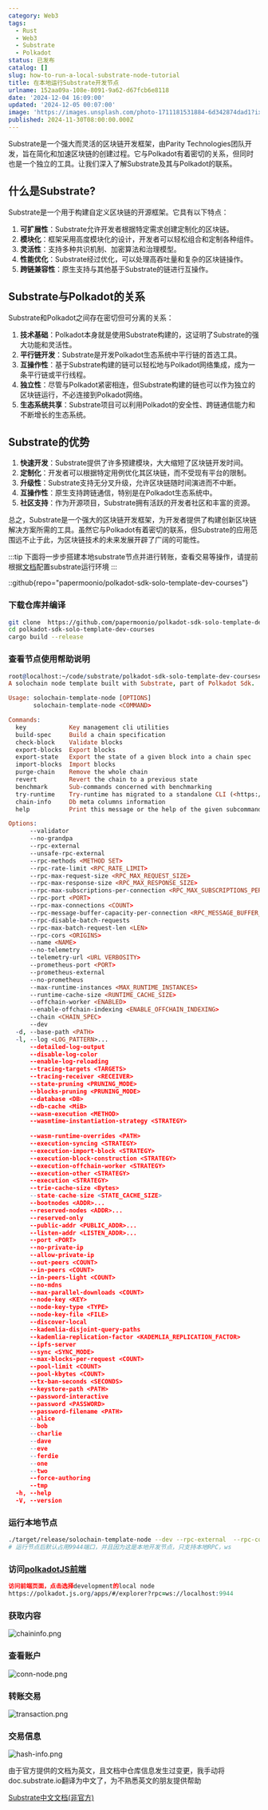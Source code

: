 ```yaml
---
category: Web3
tags:
  - Rust
  - Web3
  - Substrate
  - Polkadot
status: 已发布
catalog: []
slug: how-to-run-a-local-substrate-node-tutorial
title: 在本地运行Substrate开发节点
urlname: 152aa09a-108e-8091-9a62-d67fcb6e8118
date: '2024-12-04 16:09:00'
updated: '2024-12-05 00:07:00'
image: 'https://images.unsplash.com/photo-1711181531884-6d342874dad1?ixlib=rb-4.0.3&q=85&fm=jpg&crop=entropy&cs=srgb'
published: 2024-11-30T08:00:00.000Z
---
```


Substrate是一个强大而灵活的区块链开发框架，由Parity Technologies团队开发，旨在简化和加速区块链的创建过程。它与Polkadot有着密切的关系，但同时也是一个独立的工具。让我们深入了解Substrate及其与Polkadot的联系。


## 什么是Substrate?


Substrate是一个用于构建自定义区块链的开源框架。它具有以下特点：

1. **可扩展性**：Substrate允许开发者根据特定需求创建定制化的区块链。
2. **模块化**：框架采用高度模块化的设计，开发者可以轻松组合和定制各种组件。
3. **灵活性**：支持多种共识机制、加密算法和治理模型。
4. **性能优化**：Substrate经过优化，可以处理高吞吐量和复杂的区块链操作。
5. **跨链兼容性**：原生支持与其他基于Substrate的链进行互操作。

## Substrate与Polkadot的关系


Substrate和Polkadot之间存在密切但可分离的关系：

1. **技术基础**：Polkadot本身就是使用Substrate构建的，这证明了Substrate的强大功能和灵活性。
2. **平行链开发**：Substrate是开发Polkadot生态系统中平行链的首选工具。
3. **互操作性**：基于Substrate构建的链可以轻松地与Polkadot网络集成，成为一条平行链或平行线程。
4. **独立性**：尽管与Polkadot紧密相连，但Substrate构建的链也可以作为独立的区块链运行，不必连接到Polkadot网络。
5. **生态系统共享**：Substrate项目可以利用Polkadot的安全性、跨链通信能力和不断增长的生态系统。

## Substrate的优势

1. **快速开发**：Substrate提供了许多预建模块，大大缩短了区块链开发时间。
2. **定制化**：开发者可以根据特定用例优化其区块链，而不受现有平台的限制。
3. **升级性**：Substrate支持无分叉升级，允许区块链随时间演进而不中断。
4. **互操作性**：原生支持跨链通信，特别是在Polkadot生态系统中。
5. **社区支持**：作为开源项目，Substrate拥有活跃的开发者社区和丰富的资源。

总之，Substrate是一个强大的区块链开发框架，为开发者提供了构建创新区块链解决方案所需的工具。虽然它与Polkadot有着密切的联系，但Substrate的应用范围远不止于此，为区块链技术的未来发展开辟了广阔的可能性。


:::tip
下面将一步步搭建本地substrate节点并进行转账，查看交易等操作，请提前根据[文档](https://substrate-docs.pages.dev/en/install/macos/?mode=light)配置substrate运行环境
:::


::github{repo="papermoonio/polkadot-sdk-solo-template-dev-courses"}


### 下载仓库并编译


```bash
git clone  https://github.com/papermoonio/polkadot-sdk-solo-template-dev-courses 
cd polkadot-sdk-solo-template-dev-courses
cargo build --release
```


### 查看节点使用帮助说明


```prolog
root@localhost:~/code/substrate/polkadot-sdk-solo-template-dev-courses# ./target/release/solochain-template-node -h
A solochain node template built with Substrate, part of Polkadot Sdk.

Usage: solochain-template-node [OPTIONS]
       solochain-template-node <COMMAND>

Commands:
  key            Key management cli utilities
  build-spec     Build a chain specification
  check-block    Validate blocks
  export-blocks  Export blocks
  export-state   Export the state of a given block into a chain spec
  import-blocks  Import blocks
  purge-chain    Remove the whole chain
  revert         Revert the chain to a previous state
  benchmark      Sub-commands concerned with benchmarking
  try-runtime    Try-runtime has migrated to a standalone CLI (<https://github.com/paritytech/try-runtime-cli>). The subcommand exists as a stub and deprecation notice. It will be removed entirely some time after January 2024
  chain-info     Db meta columns information
  help           Print this message or the help of the given subcommand(s)

Options:
      --validator                                                                                Enable validator mode
      --no-grandpa                                                                               Disable GRANDPA
      --rpc-external                                                                             Listen to all RPC interfaces (default: local)
      --unsafe-rpc-external                                                                      Listen to all RPC interfaces
      --rpc-methods <METHOD SET>                                                                 RPC methods to expose. [default: auto] [possible values: auto, safe, unsafe]
      --rpc-rate-limit <RPC_RATE_LIMIT>                                                          RPC rate limiting (calls/minute) for each connection
      --rpc-max-request-size <RPC_MAX_REQUEST_SIZE>                                              Set the maximum RPC request payload size for both HTTP and WS in megabytes [default: 15]
      --rpc-max-response-size <RPC_MAX_RESPONSE_SIZE>                                            Set the maximum RPC response payload size for both HTTP and WS in megabytes [default: 15]
      --rpc-max-subscriptions-per-connection <RPC_MAX_SUBSCRIPTIONS_PER_CONNECTION>              Set the maximum concurrent subscriptions per connection [default: 1024]
      --rpc-port <PORT>                                                                          Specify JSON-RPC server TCP port
      --rpc-max-connections <COUNT>                                                              Maximum number of RPC server connections [default: 100]
      --rpc-message-buffer-capacity-per-connection <RPC_MESSAGE_BUFFER_CAPACITY_PER_CONNECTION>  The number of messages the RPC server is allowed to keep in memory [default: 64]
      --rpc-disable-batch-requests                                                               Disable RPC batch requests
      --rpc-max-batch-request-len <LEN>                                                          Limit the max length per RPC batch request
      --rpc-cors <ORIGINS>                                                                       Specify browser *origins* allowed to access the HTTP & WS RPC servers
      --name <NAME>                                                                              The human-readable name for this node
      --no-telemetry                                                                             Disable connecting to the Substrate telemetry server
      --telemetry-url <URL VERBOSITY>                                                            The URL of the telemetry server to connect to
      --prometheus-port <PORT>                                                                   Specify Prometheus exporter TCP Port
      --prometheus-external                                                                      Expose Prometheus exporter on all interfaces
      --no-prometheus                                                                            Do not expose a Prometheus exporter endpoint
      --max-runtime-instances <MAX_RUNTIME_INSTANCES>                                            The size of the instances cache for each runtime [max: 32] [default: 8]
      --runtime-cache-size <RUNTIME_CACHE_SIZE>                                                  Maximum number of different runtimes that can be cached [default: 2]
      --offchain-worker <ENABLED>                                                                Execute offchain workers on every block [default: when-authority] [possible values: always, never, when-authority]
      --enable-offchain-indexing <ENABLE_OFFCHAIN_INDEXING>                                      Enable offchain indexing API [default: false] [possible values: true, false]
      --chain <CHAIN_SPEC>                                                                       Specify the chain specification
      --dev                                                                                      Specify the development chain
  -d, --base-path <PATH>                                                                         Specify custom base path
  -l, --log <LOG_PATTERN>...                                                                     Sets a custom logging filter (syntax: `<target>=<level>`)
      --detailed-log-output                                                                      Enable detailed log output
      --disable-log-color                                                                        Disable log color output
      --enable-log-reloading                                                                     Enable feature to dynamically update and reload the log filter
      --tracing-targets <TARGETS>                                                                Sets a custom profiling filter
      --tracing-receiver <RECEIVER>                                                              Receiver to process tracing messages [default: log] [possible values: log]
      --state-pruning <PRUNING_MODE>                                                             Specify the state pruning mode
      --blocks-pruning <PRUNING_MODE>                                                            Specify the blocks pruning mode [default: archive-canonical]
      --database <DB>                                                                            Select database backend to use [possible values: rocksdb, paritydb, auto, paritydb-experimental]
      --db-cache <MiB>                                                                           Limit the memory the database cache can use
      --wasm-execution <METHOD>                                                                  Method for executing Wasm runtime code [default: compiled] [possible values: interpreted-i-know-what-i-do, compiled]
      --wasmtime-instantiation-strategy <STRATEGY>                                               The WASM instantiation method to use [default: pooling-copy-on-write] [possible values: pooling-copy-on-write, recreate-instance-copy-on-write, pooling,
                                                                                                 recreate-instance]
      --wasm-runtime-overrides <PATH>                                                            Specify the path where local WASM runtimes are stored
      --execution-syncing <STRATEGY>                                                             Runtime execution strategy for importing blocks during initial sync [possible values: native, wasm, both, native-else-wasm]
      --execution-import-block <STRATEGY>                                                        Runtime execution strategy for general block import (including locally authored blocks) [possible values: native, wasm, both, native-else-wasm]
      --execution-block-construction <STRATEGY>                                                  Runtime execution strategy for constructing blocks [possible values: native, wasm, both, native-else-wasm]
      --execution-offchain-worker <STRATEGY>                                                     Runtime execution strategy for offchain workers [possible values: native, wasm, both, native-else-wasm]
      --execution-other <STRATEGY>                                                               Runtime execution strategy when not syncing, importing or constructing blocks [possible values: native, wasm, both, native-else-wasm]
      --execution <STRATEGY>                                                                     The execution strategy that should be used by all execution contexts [possible values: native, wasm, both, native-else-wasm]
      --trie-cache-size <Bytes>                                                                  Specify the state cache size [default: 67108864]
      --state-cache-size <STATE_CACHE_SIZE>                                                      DEPRECATED: switch to `--trie-cache-size`
      --bootnodes <ADDR>...                                                                      Specify a list of bootnodes
      --reserved-nodes <ADDR>...                                                                 Specify a list of reserved node addresses
      --reserved-only                                                                            Whether to only synchronize the chain with reserved nodes
      --public-addr <PUBLIC_ADDR>...                                                             Public address that other nodes will use to connect to this node
      --listen-addr <LISTEN_ADDR>...                                                             Listen on this multiaddress
      --port <PORT>                                                                              Specify p2p protocol TCP port
      --no-private-ip                                                                            Always forbid connecting to private IPv4/IPv6 addresses
      --allow-private-ip                                                                         Always accept connecting to private IPv4/IPv6 addresses
      --out-peers <COUNT>                                                                        Number of outgoing connections we're trying to maintain [default: 8]
      --in-peers <COUNT>                                                                         Maximum number of inbound full nodes peers [default: 32]
      --in-peers-light <COUNT>                                                                   Maximum number of inbound light nodes peers [default: 100]
      --no-mdns                                                                                  Disable mDNS discovery (default: true)
      --max-parallel-downloads <COUNT>                                                           Maximum number of peers from which to ask for the same blocks in parallel [default: 5]
      --node-key <KEY>                                                                           Secret key to use for p2p networking
      --node-key-type <TYPE>                                                                     Crypto primitive to use for p2p networking [default: ed25519] [possible values: ed25519]
      --node-key-file <FILE>                                                                     File from which to read the node's secret key to use for p2p networking
      --discover-local                                                                           Enable peer discovery on local networks
      --kademlia-disjoint-query-paths                                                            Require iterative Kademlia DHT queries to use disjoint paths
      --kademlia-replication-factor <KADEMLIA_REPLICATION_FACTOR>                                Kademlia replication factor [default: 20]
      --ipfs-server                                                                              Join the IPFS network and serve transactions over bitswap protocol
      --sync <SYNC_MODE>                                                                         Blockchain syncing mode. [default: full] [possible values: full, fast, fast-unsafe, warp]
      --max-blocks-per-request <COUNT>                                                           Maximum number of blocks per request [default: 64]
      --pool-limit <COUNT>                                                                       Maximum number of transactions in the transaction pool [default: 8192]
      --pool-kbytes <COUNT>                                                                      Maximum number of kilobytes of all transactions stored in the pool [default: 20480]
      --tx-ban-seconds <SECONDS>                                                                 How long a transaction is banned for
      --keystore-path <PATH>                                                                     Specify custom keystore path
      --password-interactive                                                                     Use interactive shell for entering the password used by the keystore
      --password <PASSWORD>                                                                      Password used by the keystore
      --password-filename <PATH>                                                                 File that contains the password used by the keystore
      --alice                                                                                    Shortcut for `--name Alice --validator`
      --bob                                                                                      Shortcut for `--name Bob --validator`
      --charlie                                                                                  Shortcut for `--name Charlie --validator`
      --dave                                                                                     Shortcut for `--name Dave --validator`
      --eve                                                                                      Shortcut for `--name Eve --validator`
      --ferdie                                                                                   Shortcut for `--name Ferdie --validator`
      --one                                                                                      Shortcut for `--name One --validator`
      --two                                                                                      Shortcut for `--name Two --validator`
      --force-authoring                                                                          Enable authoring even when offline
      --tmp                                                                                      Run a temporary node
  -h, --help                                                                                     Print help (see more with '--help')
  -V, --version                                                                                  Print version
```


### 运行本地节点


```bash
./target/release/solochain-template-node --dev --rpc-external  --rpc-cors all
# 运行节点后默认占用9944端口，并且因为这是本地开发节点，只支持本地RPC，ws
```


### 访问[polkadotJS前端](https://polkadot.js.org/apps/#/explorer?rpc=ws://localhost:9944)


```prolog
访问前端页面，点击选择development的local node
https://polkadot.js.org/apps/#/explorer?rpc=ws://localhost:9944
```


### 获取内容


![chaininfo.png](https://prod-files-secure.s3.us-west-2.amazonaws.com/5d24fe63-e567-4804-86f9-9fdc62e13082/89be5adf-5619-4306-be75-45b425e3c446/chaininfo.png?X-Amz-Algorithm=AWS4-HMAC-SHA256&X-Amz-Content-Sha256=UNSIGNED-PAYLOAD&X-Amz-Credential=AKIAT73L2G45FSPPWI6X%2F20241211%2Fus-west-2%2Fs3%2Faws4_request&X-Amz-Date=20241211T213401Z&X-Amz-Expires=3600&X-Amz-Signature=b9c0c61ad99a7adaeada1b1efd633aa9cdb7957634f58398c657456a6fd5d7b4&X-Amz-SignedHeaders=host&x-id=GetObject)


### 查看账户


![conn-node.png](https://prod-files-secure.s3.us-west-2.amazonaws.com/5d24fe63-e567-4804-86f9-9fdc62e13082/05964f92-c6d8-42d1-b4a1-b3a852295683/conn-node.png?X-Amz-Algorithm=AWS4-HMAC-SHA256&X-Amz-Content-Sha256=UNSIGNED-PAYLOAD&X-Amz-Credential=AKIAT73L2G45FSPPWI6X%2F20241211%2Fus-west-2%2Fs3%2Faws4_request&X-Amz-Date=20241211T213401Z&X-Amz-Expires=3600&X-Amz-Signature=d8357cd68a4e52c4aa17d4ab7454003610c3e7d8e4d1c944245cac6b5ff25fa2&X-Amz-SignedHeaders=host&x-id=GetObject)


### 转账交易


![transaction.png](https://prod-files-secure.s3.us-west-2.amazonaws.com/5d24fe63-e567-4804-86f9-9fdc62e13082/65593d3b-9b56-4fbe-a383-1447c903127f/transaction.png?X-Amz-Algorithm=AWS4-HMAC-SHA256&X-Amz-Content-Sha256=UNSIGNED-PAYLOAD&X-Amz-Credential=AKIAT73L2G45FSPPWI6X%2F20241211%2Fus-west-2%2Fs3%2Faws4_request&X-Amz-Date=20241211T213401Z&X-Amz-Expires=3600&X-Amz-Signature=be5909326defcfbb07596d18a6eb826cc77e838189e55bc5f872dd94ea2aca72&X-Amz-SignedHeaders=host&x-id=GetObject)


### 交易信息


![hash-info.png](https://prod-files-secure.s3.us-west-2.amazonaws.com/5d24fe63-e567-4804-86f9-9fdc62e13082/7b9b0ba8-edf2-4998-9e9d-9cde7a64aa23/hash-info.png?X-Amz-Algorithm=AWS4-HMAC-SHA256&X-Amz-Content-Sha256=UNSIGNED-PAYLOAD&X-Amz-Credential=AKIAT73L2G45FSPPWI6X%2F20241211%2Fus-west-2%2Fs3%2Faws4_request&X-Amz-Date=20241211T213401Z&X-Amz-Expires=3600&X-Amz-Signature=b17cf9d67457ba9716dd5d2015b3f5474a43f4264600cf8d7ae8360b474a9dbd&X-Amz-SignedHeaders=host&x-id=GetObject)


由于官方提供的文档为英文，且文档中仓库信息发生过变更，我手动将doc.substrate.io翻译为中文了，为不熟悉英文的朋友提供帮助


[ Substrate中文文档(非官方)](https://substrate-docs.pages.dev/en/tutorials/build-a-blockchain/?mode=light)

